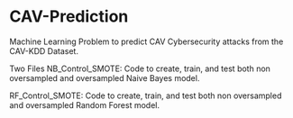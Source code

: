 # CAV-Prediction
Machine Learning Problem to predict CAV Cybersecurity attacks from the CAV-KDD Dataset. 

Two Files
NB_Control_SMOTE: Code to create, train, and test both non oversampled and oversampled Naive Bayes model.

RF_Control_SMOTE: Code to create, train, and test both non oversampled and oversampled Random Forest model.
